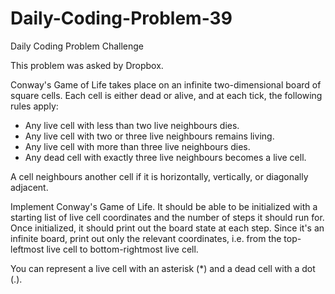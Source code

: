 # Daily-Coding-Problem-39
Daily Coding Problem Challenge

This problem was asked by Dropbox.

Conway's Game of Life takes place on an infinite two-dimensional board of square cells. Each cell is either dead or alive, and at each tick, the following rules apply:

 * Any live cell with less than two live neighbours dies.
 * Any live cell with two or three live neighbours remains living.
 * Any live cell with more than three live neighbours dies.
 * Any dead cell with exactly three live neighbours becomes a live cell.
 
A cell neighbours another cell if it is horizontally, vertically, or diagonally adjacent.

Implement Conway's Game of Life. It should be able to be initialized with a starting list of live cell coordinates and the number of steps it should run for. Once initialized, it should print out the board state at each step. Since it's an infinite board, print out only the relevant coordinates, i.e. from the top-leftmost live cell to bottom-rightmost live cell.

You can represent a live cell with an asterisk (*) and a dead cell with a dot (.).
